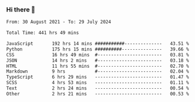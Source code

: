 ### Hi there 👋

<!--
**dominoto/dominoto** is a ✨ _special_ ✨ repository because its `README.md` (this file) appears on your GitHub profile.

Here are some ideas to get you started:

- 🔭 I’m currently working on ...
- 🌱 I’m currently learning ...
- 👯 I’m looking to collaborate on ...
- 🤔 I’m looking for help with ...
- 💬 Ask me about ...
- 📫 How to reach me: ...
- 😄 Pronouns: ...
- ⚡ Fun fact: ...
-->
<!--START_SECTION:waka-->

```txt
From: 30 August 2021 - To: 29 July 2024

Total Time: 441 hrs 49 mins

JavaScript       192 hrs 14 mins ###########--------------   43.51 %
Python           175 hrs 15 mins ##########---------------   39.66 %
CSS              16 hrs 49 mins  #------------------------   03.81 %
JSON             14 hrs 2 mins   #------------------------   03.18 %
HTML             11 hrs 55 mins  #------------------------   02.70 %
Markdown         9 hrs           #------------------------   02.04 %
TypeScript       6 hrs 29 mins   -------------------------   01.47 %
SCSS             4 hrs 53 mins   -------------------------   01.11 %
Text             2 hrs 24 mins   -------------------------   00.54 %
Other            2 hrs 21 mins   -------------------------   00.53 %
```

<!--END_SECTION:waka-->
